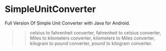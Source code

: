 # SimpleUnitConverter
Full Version Of Simple Unit Converter with Java for Android.

>>celsius to fahrenheit converter,
>>fahrenheit to celsius converter,
>>Miles to kilometers converter,
>>kilometers to Miles converter,
>>kilogram to pound converter,
>>pound to kilogram converter.
